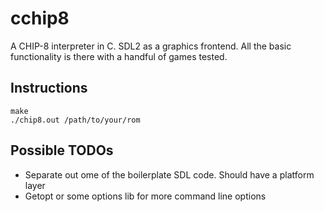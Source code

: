# cchip8
A CHIP-8 interpreter in C. SDL2 as a graphics frontend. All the basic functionality is there with a handful of games tested.

## Instructions
    make
    ./chip8.out /path/to/your/rom
    
## Possible TODOs

- Separate out ome of the boilerplate SDL code. Should have a platform layer
- Getopt or some options lib for more command line options

